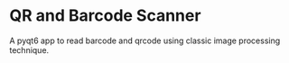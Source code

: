 # QR and Barcode Scanner
A pyqt6 app to read barcode and qrcode using classic image processing technique.


